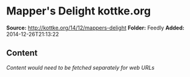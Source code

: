# Mapper's Delight kottke.org

**Source:** http://kottke.org/14/12/mappers-delight
**Folder:** Feedly
**Added:** 2014-12-26T21:13:22




## Content
*Content would need to be fetched separately for web URLs*
